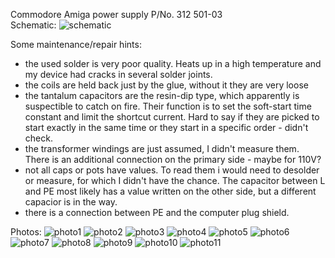 Commodore Amiga power supply P/No. 312 501-03  
Schematic:
![schematic](/schematic.jpg)

Some maintenance/repair hints:
- the used solder is very poor quality. Heats up in a high temperature and my device had cracks in several solder joints.
- the coils are held back just by the glue, without it they are very loose
- the tantalum capacitors are the resin-dip type, which apparently is suspectible to catch on fire. Their function is to set the soft-start time constant and limit the shortcut current. Hard to say if they are picked to start exactly in the same time or they start in a specific order - didn't check.
- the transformer windings are just assumed, I didn't measure them. There is an additional connection on the primary side - maybe for 110V?
- not all caps or pots have values. To read them i would need to desolder or measure, for which I didn't have the chance. The capacitor between L and PE most likely has a value written on the other side, but a different capacior is in the way.
- there is a connection between PE and the computer plug shield.

Photos:
![photo1](/20231202_141452.jpg)
![photo2](/20231202_141509.jpg)
![photo3](/20231202_141521.jpg)
![photo4](/20231202_141543.jpg)
![photo5](/20231202_141554.jpg)
![photo6](/20231202_141603.jpg)
![photo7](/20231202_141610.jpg)
![photo8](/20231202_141620.jpg)
![photo9](/20231202_141635.jpg)
![photo10](/20231202_141647.jpg)
![photo11](/20231202_141724.jpg)
